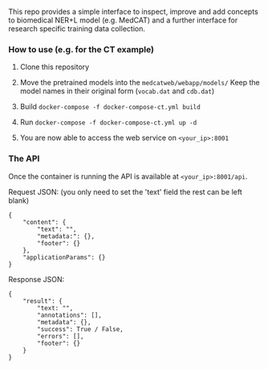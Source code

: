This repo provides a simple interface to inspect, improve and add concepts to biomedical NER+L model (e.g. MedCAT) and a further interface for research specific training data collection.

### How to use (e.g. for the CT example)
1. Clone this repository

2. Move the pretrained models into the `medcatweb/webapp/models/` Keep the model names in their original form (`vocab.dat` and `cdb.dat`)

3. Build `docker-compose -f docker-compose-ct.yml build`

4. Run `docker-compose -f docker-compose-ct.yml up -d`

5. You are now able to access the web service on `<your_ip>:8001`


### The API
Once the container is running the API is available at `<your_ip>:8001/api`.


Request JSON: (you only need to set the 'text' field the rest can be left blank)
```
{
    "content": {
        "text": "",
        "metadata:": {},
        "footer": {}
    },
    "applicationParams": {}
}
```



Response JSON:
```
{
    "result": {
        "text: "",
        "annotations": [],
        "metadata": {},
        "success": True / False,
        "errors": [],
        "footer": {}
    }
}
```
